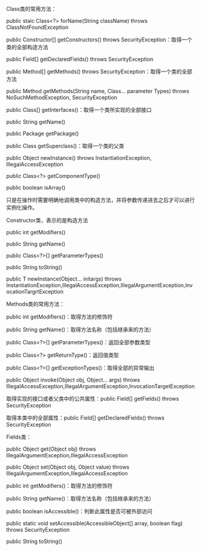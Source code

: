 Class类的常用方法：

public staic Class&lt;?&gt; forName\(String className\) throws ClassNotFoundException

public Constructor\[\] getConstructors\(\) throws SecurityException：取得一个类的全部构造方法

public Field\[\] getDeclaredFields\(\) throws SecurityException

public Method\[\] getMethods\(\) throws SecurityException：取得一个类的全部方法

public Method getMethods\(String name, Class... parameter Types\) throws NoSuchMethodException, SecurityException

public Class\[\] getInterfaces\(\)：取得一个类所实现的全部接口

public String getName\(\)

public Package getPackage\(\)

public Class getSuperclass\(\)：取得一个类的父类

public Object newInstance\(\) throws InstantiationException, IllegalAccessException

public Class&lt;?&gt; getComponentType\(\)

public boolean isArray\(\)

只是在操作时需要明确地调用类中的构造方法，并将参数传递进去之后才可以进行实例化操作。

Constructor类，表示的是构造方法

public int getModifiers\(\)

public String getName\(\)

public Class&lt;?&gt;\[\] getParameterTypes\(\)

public String toString\(\)

public T newInstance\(Object... initargs\) throws InstantiationException,IllegalAccessException,IllegalArgumentException,InvocationTargrtException

Methods类的常用方法：

public int getModifiers\(\)：取得方法的修饰符

public String getName\(\)：取得方法名称（包括继承来的方法）

public Class&lt;?&gt;\[\] getParameterTypes\(\)：返回全部参数类型

public Class&lt;?&gt; getReturnType\(\)：返回值类型

public Class&lt;?&gt;\[\] getExceptionTypes\(\)：取得全部的异常输出

public Object invoke\(Object obj, Object... args\) throws IllegalAccessException,IllegalArgumentException,InvocationTargetException

取得实现的接口或者父类中的公共属性：public Field\[\] getFields\(\) throws SecurityException

取得本类中的全部属性：public Field\[\] getDeclaredFields\(\) throws SecurityException

Fields类：

public Object get\(Object obj\) throws IllegalArgumentException,IllegalAccessException

public Object set\(Object obj, Object value\) throws IllegalArgumentException,IllegalAccessException

public int getModifiers\(\)：取得方法的修饰符

public String getName\(\)：取得方法名称（包括继承来的方法）

public boolean isAccessible\(\)：判断此属性是否可被外部访问

public static void setAccessible\(AccessibleObject\[\] array, boolean flag\) throws SecurityException

public String toString\(\)



